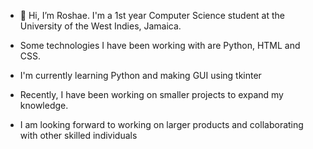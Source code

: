 - 👋 Hi, I’m Roshae. I'm a 1st year Computer Science student at the University of the West Indies, Jamaica. 

- Some technologies I have been working with are Python, HTML and CSS.
- I'm currently learning Python and making GUI using tkinter
- Recently, I have been working on smaller projects to expand my knowledge. 
- I am looking forward to working on larger products and collaborating with other skilled individuals




